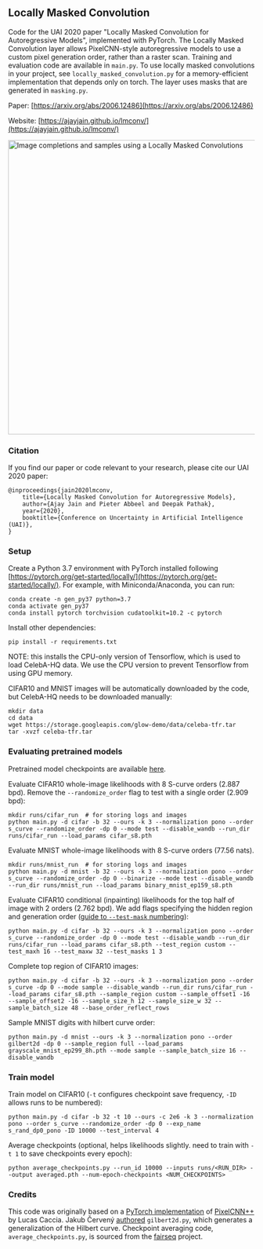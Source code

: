 ## Locally Masked Convolution
Code for the UAI 2020 paper "Locally Masked Convolution for Autoregressive Models", implemented with PyTorch. The Locally Masked Convolution layer allows PixelCNN-style autoregressive models to use a custom pixel generation order, rather than a raster scan. Training and evaluation code are available in `main.py`. To use locally masked convolutions in your project, see `locally_masked_convolution.py` for a memory-efficient implementation that depends only on torch. The layer uses masks that are generated in `masking.py`.

Paper: [https://arxiv.org/abs/2006.12486](https://arxiv.org/abs/2006.12486)

Website: [https://ajayjain.github.io/lmconv/](https://ajayjain.github.io/lmconv/)

<img src="https://ajayjain.github.io/lmconv/resources/lmconv_overview.png" width="600px" alt="Image completions and samples using a Locally Masked Convolutions">

### Citation
If you find our paper or code relevant to your research, please cite our UAI 2020 paper:
```
@inproceedings{jain2020lmconv,
    title={Locally Masked Convolution for Autoregressive Models},
    author={Ajay Jain and Pieter Abbeel and Deepak Pathak},
    year={2020},
    booktitle={Conference on Uncertainty in Artificial Intelligence (UAI)},
}
```

### Setup
Create a Python 3.7 environment with PyTorch installed following [https://pytorch.org/get-started/locally/](https://pytorch.org/get-started/locally/). For example, with Miniconda/Anaconda, you can run:
```
conda create -n gen_py37 python=3.7
conda activate gen_py37
conda install pytorch torchvision cudatoolkit=10.2 -c pytorch
```

Install other dependencies:
```
pip install -r requirements.txt
```
NOTE: this installs the CPU-only version of Tensorflow, which is used to load CelebA-HQ data. We use the CPU version to prevent Tensorflow from using GPU memory.

CIFAR10 and MNIST images will be automatically downloaded by the code, but CelebA-HQ needs to be downloaded manually:
```
mkdir data
cd data
wget https://storage.googleapis.com/glow-demo/data/celeba-tfr.tar
tar -xvzf celeba-tfr.tar
```

### Evaluating pretrained models

Pretrained model checkpoints are available [here](https://drive.google.com/drive/folders/1ESeIKS3itwaFO_XigF4g-SAXFofwfEjF?usp=sharing).

Evaluate CIFAR10 whole-image likelihoods with 8 S-curve orders (2.887 bpd). Remove the `--randomize_order` flag to test with a single order (2.909 bpd):
```
mkdir runs/cifar_run  # for storing logs and images
python main.py -d cifar -b 32 --ours -k 3 --normalization pono --order s_curve --randomize_order -dp 0 --mode test --disable_wandb --run_dir runs/cifar_run --load_params cifar_s8.pth
```

Evaluate MNIST whole-image likelihoods with 8 S-curve orders (77.56 nats).
```
mkdir runs/mnist_run  # for storing logs and images
python main.py -d mnist -b 32 --ours -k 3 --normalization pono --order s_curve --randomize_order -dp 0 --binarize --mode test --disable_wandb --run_dir runs/mnist_run --load_params binary_mnist_ep159_s8.pth
```

Evaluate CIFAR10 conditional (inpainting) likelihoods for the top half of image with 2 orders (2.762 bpd). We add flags specifying the hidden region and generation order ([guide to `--test-mask` numbering](https://drive.google.com/open?id=1ETrntyAKvzYNMpntMFfj8WM5OgQMf2j_&authuser=ajayj%40berkeley.edu&usp=drive_fs)):
```
python main.py -d cifar -b 32 --ours -k 3 --normalization pono --order s_curve --randomize_order -dp 0 --mode test --disable_wandb --run_dir runs/cifar_run --load_params cifar_s8.pth --test_region custom --test_maxh 16 --test_maxw 32 --test_masks 1 3
```

Complete top region of CIFAR10 images:
```
python main.py -d cifar -b 32 --ours -k 3 --normalization pono --order s_curve -dp 0 --mode sample --disable_wandb --run_dir runs/cifar_run --load_params cifar_s8.pth --sample_region custom --sample_offset1 -16 --sample_offset2 -16 --sample_size_h 12 --sample_size_w 32 --sample_batch_size 48 --base_order_reflect_rows
```

Sample MNIST digits with hilbert curve order:
```
python main.py -d mnist --ours -k 3 --normalization pono --order gilbert2d -dp 0 --sample_region full --load_params grayscale_mnist_ep299_8h.pth --mode sample --sample_batch_size 16 --disable_wandb
```

### Train model
Train model on CIFAR10 (`-t` configures checkpoint save frequency, `-ID` allows runs to be numbered):
```
python main.py -d cifar -b 32 -t 10 --ours -c 2e6 -k 3 --normalization pono --order s_curve --randomize_order -dp 0 --exp_name s_rand_dp0_pono -ID 10000 --test_interval 4
```

Average checkpoints (optional, helps likelihoods slightly. need to train with `-t 1` to save checkpoints every epoch):
```
python average_checkpoints.py --run_id 10000 --inputs runs/<RUN_DIR> --output averaged.pth --num-epoch-checkpoints <NUM_CHECKPOINTS>
```

### Credits
This code was originally based on a [PyTorch implementation](https://github.com/pclucas14/pixel-cnn-pp) of [PixelCNN++](https://arxiv.org/pdf/1701.05517.pdf) by Lucas Caccia. Jakub Červený [authored](https://github.com/jakubcerveny/gilbert) `gilbert2d.py`, which generates a generalization of the Hilbert curve. Checkpoint averaging code, `average_checkpoints.py`, is sourced from the [fairseq](https://github.com/pytorch/fairseq/blob/master/scripts/average_checkpoints.py) project.
